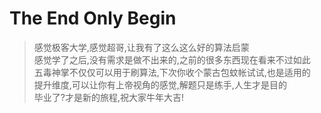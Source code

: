 # The End Only Begin

> 感觉极客大学,感觉超哥,让我有了这么这么好的算法启蒙  
> 感觉学了之后,没有需求是做不出来的,之前的很多东西现在看来不过如此  
> 五毒神掌不仅仅可以用于刷算法,下次你收个蒙古包蚊帐试试,也是适用的  
> 提升维度,可以让你有上帝视角的感觉,解题只是练手,人生才是目的  
> 毕业了?才是新的旅程,祝大家牛年大吉!  
